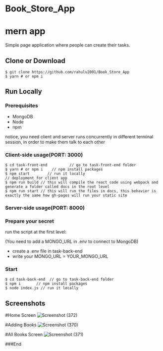 # Book_Store_App
# mern app

Simple page application where people can create their
tasks.

## Clone or Download

```
$ git clone https://github.com/rahulv2001/Book_Store_App
$ yarn # or npm i
```
    
## Run Locally

### Prerequisites 

- MongoDB
- Node
- npm

notice, you need client and server runs concurrently in different terminal session, in order to make them talk to each other

### Client-side usage(PORT: 3000)

```
$ cd task-front-end          // go to task-front-end folder
$ yarn # or npm i    // npm install packages
$ npm start        // run it locally
// deployment for client app
$ npm run build // this will compile the react code using webpack and generate a folder called docs in the root level
$ npm run start // this will run the files in docs, this behavior is exactly the same how gh-pages will run your static site
```

### Server-side usage(PORT: 8000)

### Prepare your secret

run the script at the first level:

(You need to add a MONGO_URL in .env to connect to MongoDB)

- create a .env file in task-back-end
- write your MONGO_URL = YOUR_MONGO_URL

### Start

```
$ cd task-back-end  // go to task-back-end folder
$ npm i       // npm install packages
$ node index.js // run it locally
```
## Screenshots

#Home Screen
![Screenshot (372)](https://user-images.githubusercontent.com/91122689/213912885-65fdb7ba-0bc7-4898-8c60-f43c8110acf6.png)

#Adding Books
![Screenshot (370)](https://user-images.githubusercontent.com/91122689/213912929-0c683e98-3a50-4f27-8a06-bc9806f1c00e.png)

#All Books Screen
![Screenshot (371)](https://user-images.githubusercontent.com/91122689/213912902-c085e6f6-1c4e-4058-92cf-5c4af2b1a53f.png)

###End


